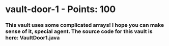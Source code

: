  
# vault-door-1 - Points: 100

### This vault uses some complicated arrays! I hope you can make sense of it, special agent. The source code for this vault is here: VaultDoor1.java
